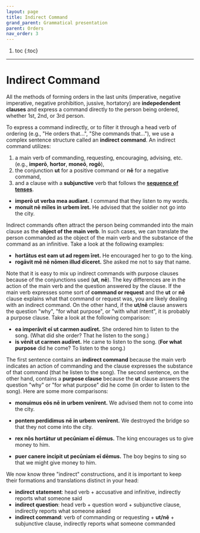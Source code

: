 ```yaml
---
layout: page
title: Indirect Command
grand_parent: Grammatical presentation
parent: Orders
nav_order: 3
---
```


1. toc
{:toc}

***

# Indirect Command

All the methods of forming orders in the last units (imperative, negative imperative, negative prohibition, jussive, hortatory) are **indepedendent clauses** and express a command directly to the person being ordered, whether 1st, 2nd, or 3rd person.

To express a command indirectly, or to filter it through a head verb of ordering (e.g., "He orders that...", "She commands that..."), we use a complex sentence structure called an **indirect command**. An indirect command utilizes:
1. a main verb of commanding, requesting, encouraging, advising, etc. (e.g., **imperō**, **hortor**, **moneō**, **rogō**),
2. the conjunction **ut** for a positive command or **nē** for a negative command,
3. and a clause with a **subjunctive** verb that follows the [**sequence of tenses**](../../08-temporal-clauses/#subjunctive-verbs-and-the-sequence-of-tenses/).

- **imperō ut verba mea audiant.** I command that they listen to my words.
- **monuit nē mīles in urbem īret.** He advised that the soldier not go into the city.

Indirect commands often attract the person being commanded into the main clause as the **object of the main verb**. In such cases, we can translate the person commanded as the object of the main verb and the substance of the command as an infinitive. Take a look at the following examples:

- **hortātus est eam ut ad regem īret.** He encouraged her to go to the king.
- **rogāvit mē nē nōmen illud dīceret.** She asked me not to say that name.

Note that it is easy to mix up indirect commands with purpose clauses because of the conjunctions used (**ut**, **nē**). The key differences are in the action of the main verb and the question answered by the clause. If the main verb expresses some sort of **command or request** and the **ut** or **nē** clause explains what that command or request was, you are likely dealing with an indirect command. On the other hand, if the **ut/nē** clause answers the question "why", "for what purpose", or "with what intent", it is probably a purpose clause. Take a look at the following comparison:

- **ea imperāvit eī ut carmen audīret.** She ordered him to listen to the song. (What did she order? That he listen to the song.)
- **is vēnit ut carmen audīret.** He came to listen to the song. (**For what purpose** did he come? To listen to the song.)

The first sentence contains an **indirect command** because the main verb indicates an action of commanding and the clause expresses the substance of that command (that he listen to the song). The second sentence, on the other hand, contains a **purpose clause** because the **ut** clause answers the question "why" or "for what purpose" did he come (in order to listen to the song). Here are some more comparisons:

- **monuimus eōs nē in urbem venīrent.** We advised them not to come into the city.
- **pontem perdidimus nē in urbem venīrent.** We destroyed the bridge so that they not come into the city.

- **rex nōs hortātur ut pecūniam eī dēmus.** The king encourages us to give money to him.
- **puer canere incipit ut pecūniam eī dēmus.** The boy begins to sing so that we might give money to him.

We now know three "indirect" constructions, and it is important to keep their formations and translations distinct in your head:
- **indirect statement**: head verb + accusative and infinitive, indirectly reports what someone said
- **indirect question**: head verb + question word + subjunctive clause, indirectly reports what someone asked
- **indirect command**: verb of commanding or requesting + **ut/nē** + subjunctive clause, indirectly reports what someone commanded
